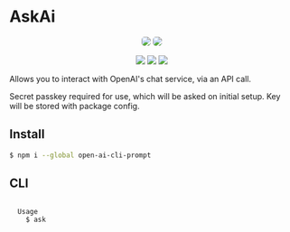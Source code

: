 # AskAi

<!-- ![Image of Rsrc](https://i.ibb.co/kxbDf0k/Sys-Rsrc-Demo.png) -->

<p align='center'>
<img width="auto" height="auto" src="https://i.ibb.co/5kqkGt9/Ask-AI-demo2.png" style="border-radius:5px">
<img width="auto" height="auto" src="https://i.ibb.co/7g67xHY/Ask-AI-demo1.png" style="border-radius:5px">
</p>
<div align=center>

<img  src='https://img.shields.io/npm/v/open-ai-cli-prompt.svg?style=flat'>

<img  src='https://img.shields.io/npm/dt/open-ai-cli-prompt.svg?style=flat'>

<img  src='https://img.shields.io/npm/l/open-ai-cli-prompt.svg?style=flat'>

</div>

<!-- CURRENTLY IN DEVELOPMENT\* -->

Allows you to interact with OpenAI's chat service, via an API call.

Secret passkey required for use, which will be asked on initial setup.
Key will be stored with package config.

## Install

```bash
$ npm i --global open-ai-cli-prompt
```

<!-- $ askai --help -->

## CLI

```

  Usage
    $ ask


```
